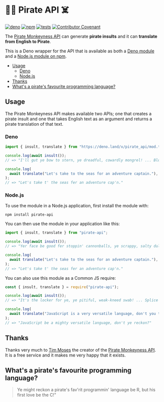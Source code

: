 # 🏴‍☠️ Pirate API ☠️

[![deno](https://shield.deno.dev/x/pirate_api)](https://deno.land/x/pirate_api)
[![npm](https://img.shields.io/npm/v/pirate-api)](https://www.npmjs.com/package/pirate-api)
[![tests](https://github.com/philnash/pirate-api/actions/workflows/test.yml/badge.svg)](https://github.com/philnash/pirate-api/actions/workflows/test.yml)
[![Contributor Covenant](https://img.shields.io/badge/Contributor%20Covenant-2.1-4baaaa.svg)](CODE_OF_CONDUCT.md)

The [Pirate Monkeyness API](https://pirate.monkeyness.com/api.html) can generate
**pirate insults** and it can **translate from English to Pirate**.

This is a Deno wrapper for the API that is available as both a
[Deno module](https://deno.land/x/pirate_api) and a
[Node.js module on npm](https://www.npmjs.com/package/pirate-api).

- [Usage](#usage)
  - [Deno](#deno)
  - [Node.js](#nodejs)
- [Thanks](#thanks)
- [What's a pirate's favourite programming language?](#whats-a-pirates-favourite-programming-language)

## Usage

The Pirate Monkeyness API makes available two APIs; one that creates a pirate
insult and one that takes English text as an argument and returns a pirate
translation of that text.

### Deno

```typescript
import { insult, translate } from "https://deno.land/x/pirate_api/mod.ts";

console.log(await insult());
// => "I'll gut ye bow to stern, ye dreadful, cowardly mongrel! ... Blow me down!"

console.log(
  await translate("Let's take to the seas for an adventure captain."),
);
// => "Let's take t' the seas fer an adventure cap'n."
```

### Node.js

To use the module in a Node.js application, first install the module with:

```
npm install pirate-api
```

You can then use the module in your application like this:

```js
import { insult, translate } from "pirate-api";

console.log(await insult());
// => "Yer face be good fer stoppin' cannonballs, ye scrappy, salty dullard! ... Blow me down!"

console.log(
  await translate("Let's take to the seas for an adventure captain."),
);
// => "Let's take t' the seas fer an adventure cap'n."
```

You can also use this module as a Common JS require:

```js
const { insult, translate } = require("pirate-api");

console.log(await insult());
// => "It's the locker for ye, ye pitiful, weak-kneed swab! ... Splice the mainbrace!"

console.log(
  await translate("JavaScript is a very versatile language, don't you think?"),
);
// => "JavaScript be a mighty versatile language, don't ye reckon?"
```

## Thanks

Thanks very much to [Tim Moses](https://tim.moses.com/) the creator of the
[Pirate Monkeyness API](https://pirate.monkeyness.com/api.html). It is a free
service and it makes me very happy that it exists.

## What's a pirate's favourite programming language?

> Ye might reckon a pirate's fav'rit programmin' language be R, but his first
> love be the C!"

